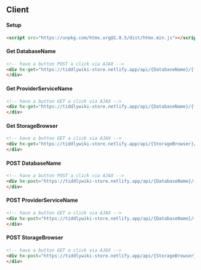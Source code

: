 
## Client

#### Setup 
```html
<script src="https://unpkg.com/htmx.org@1.8.5/dist/htmx.min.js"></script>
```

#### Get DatabaseName
```html
<!-- have a button POST a click via AJAX -->
<div hx-get="https://tiddlywiki-store.netlify.app/api/{DatabaseName}/{first|latest|all|list|view}" hx-value={obj|json|xml|html|txt} hx-swap="outerHTML">
</div>
```

#### Get ProviderServiceName
```html
<!-- have a button GET a click via AJAX -->
<div hx-get="https://tiddlywiki-store.netlify.app/api/{DatabaseName}/{first|latest|all|list|view}" hx-value={obj|json|xml|html|txt} hx-swap="outerHTML">
</div>
```

#### Get StorageBrowser
```html
<!-- have a button GET a click via AJAX -->
<div hx-get="https://tiddlywiki-store.netlify.app/api/{StorageBrowser}/{first|latest|all|list|view}" hx-value={obj|json|xml|html|txt} hx-swap="outerHTML">
</div>
```

#### POST DatabaseName
```html
<!-- have a button POST a click via AJAX -->
<div hx-post="https://tiddlywiki-store.netlify.app/api/{DatabaseName}/{first|latest|all|list|view}" hx-value={obj|json|xml|html|txt} hx-swap="outerHTML">
</div>
```

#### POST ProviderServiceName
```html
<!-- have a button GET a click via AJAX -->
<div hx-post="https://tiddlywiki-store.netlify.app/api/{DatabaseName}/{first|latest|all|list|view}" hx-value={obj|json|xml|html|txt} hx-swap="outerHTML">
</div>
```

#### POST StorageBrowser
```html
<!-- have a button GET a click via AJAX -->
<div hx-post="https://tiddlywiki-store.netlify.app/api/{StorageBrowser}/{first|latest|all|list|view}" hx-value={obj|json|xml|html|txt} hx-swap="outerHTML">
</div>
```
